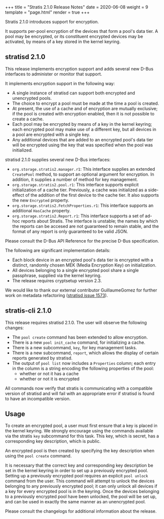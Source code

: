 +++
title = "Stratis 2.1.0 Release Notes"
date = 2020-06-08
weight = 9
template = "page.html"
render = true
+++

Stratis 2.1.0 introduces support for encryption.

It supports per-pool encryption of the devices that form a pool's data
tier. A pool may be encrypted, or its constituent encrypted devices may
be activated, by means of a key stored in the kernel keyring.

stratisd 2.1.0
--------------
This release implements encryption support and adds several new D-Bus
interfaces to administer or monitor that support.

It implements encryption support in the following way:
  * A single instance of stratisd can support both encrypted and unencrypted
    pools.
  * The choice to encrypt a pool must be made at the time a pool is created.
  * At present, the use of a cache and of encryption are mutually exclusive;
    if the pool is created with encryption enabled, then it is not possible
    to create a cache.
  * Each pool may be encrypted by means of a key in the kernel keyring; each
    encrypted pool may make use of a different key, but all devices in a pool
    are encrypted with a single key.
  * Any additional devices that are added to an encrypted pool's data tier
    will be encrypted using the key that was specified when the pool was
    initialized.

stratisd 2.1.0 supplies several new D-Bus interfaces:
  * `org.storage.stratis2.manager.r1`: This interface supplies an
    extended `CreatePool` method, to support an optional argument for
    encryption. In addition, it supplies a number of method for key
    management.
  * `org.storage.stratis2.pool.r1`: This interface supports explicit
    initialization of a cache tier. Previously, a cache was initialized as
    a side-effect of the addition of the first device to the cache tier.
    It also supports the new `Encrypted` property.
  * `org.storage.stratis2.FetchProperties.r1`: This interface supports an
    additional `HasCache` property.
  * `org.storage.stratis2.Report.r1`: This interface supports a set of
    ad-hoc reports about Stratis. The interface is unstable; the names by
    which the reports can be accesed are not guaranteed to remain stable,
    and the format of any report is only guaranteed to be valid JSON.

Please consult the D-Bus API Reference for the precise D-Bus specification.

The following are significant implementation details:
  * Each block device in an encrypted pool's data tier is encrypted with a
    distinct, randomly chosen MEK (Media Encryption Key) on initialization.
  * All devices belonging to a single encrypted pool share a single passphrase,
    supplied via the kernel keyring.
  * The release requires cryptsetup version 2.3.



We would like to thank our external contributor GuillaumeGomez for further
work on metadata refactoring ([stratisd issue 1573]).

[stratisd issue 1573]: https://github.com/stratis-storage/stratisd/issues/1573

stratis-cli 2.1.0
-----------------
This release requires stratisd 2.1.0. The user will observe the following
changes:

  * The `pool create` command has been extended to allow encryption.
  * There is a new `pool init_cache` command, for initializing a cache.
  * There is a new subcommand, `key`, for key management tasks.
  * There is a new subcommand, `report`, which allows the display of certain
    reports generated by stratisd.
  * The output of `pool list` now includes a `Properties` column; each
    entry in the column is a string encoding the following properties of the
    pool:
    - whether or not it has a cache
    - whether or not it is encrypted

All commands now verify that stratis is communicating with a compatible
version of stratisd and will fail with an appropriate error if stratisd is
found to have an incompatible version.

Usage
-----
To create an encrypted pool, a user must first ensure that a key is placed
in the kernel keyring. We strongly encourage using the commands available
via the stratis `key` subcommand for this task. This key, which is secret,
has a corresponding key description, which is public.

An encrypted pool is then created by specifying the key description
when using the `pool create` command.

It is necessary that the correct key and corresponding key description be set
in the kernel keyring in order to set up a previously encrypted pool. Setting
up a previously encrypted pool requires an explicit `pool unlock` command from
the user. This command will attempt to unlock the devices belonging to any
previously encrypted pool; it can only unlock all devices if a key for every
encrypted pool is in the keyring. Once the devices belonging to a previously
encrypted pool have been unlocked, the pool will be set up, and can be used in
exactly the same manner as an unencrypted pool.

<!-- more -->

Please consult the changelogs for additional information about the release.
